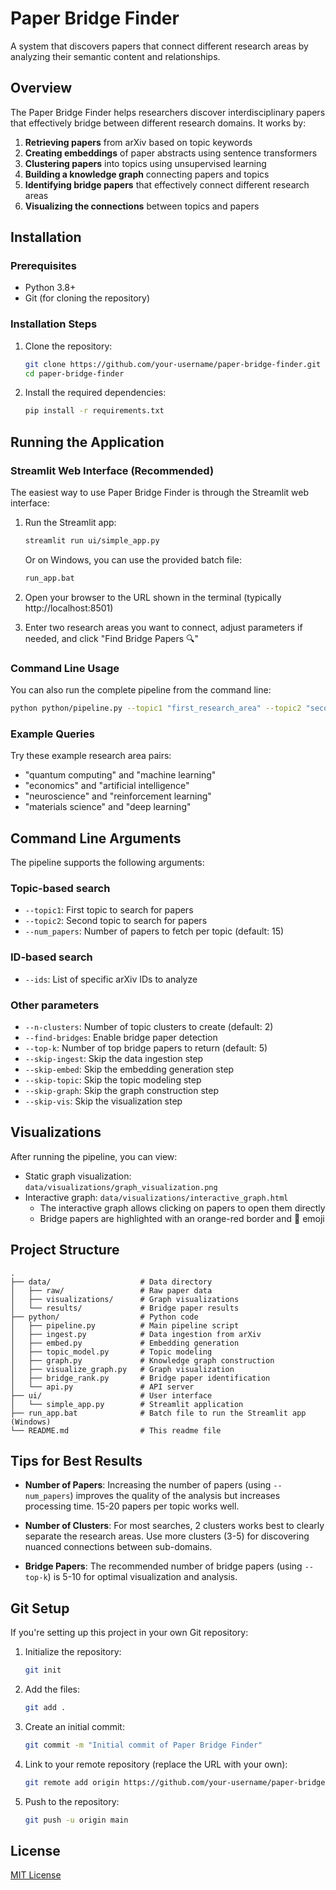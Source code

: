 # Paper Bridge Finder

A system that discovers papers that connect different research areas by analyzing their semantic content and relationships.

## Overview

The Paper Bridge Finder helps researchers discover interdisciplinary papers that effectively bridge between different research domains. It works by:

1. **Retrieving papers** from arXiv based on topic keywords
2. **Creating embeddings** of paper abstracts using sentence transformers
3. **Clustering papers** into topics using unsupervised learning
4. **Building a knowledge graph** connecting papers and topics
5. **Identifying bridge papers** that effectively connect different research areas
6. **Visualizing the connections** between topics and papers

## Installation

### Prerequisites

- Python 3.8+
- Git (for cloning the repository)

### Installation Steps

1. Clone the repository:
   ```bash
   git clone https://github.com/your-username/paper-bridge-finder.git
   cd paper-bridge-finder
   ```

2. Install the required dependencies:
   ```bash
   pip install -r requirements.txt
   ```

## Running the Application

### Streamlit Web Interface (Recommended)

The easiest way to use Paper Bridge Finder is through the Streamlit web interface:

1. Run the Streamlit app:
   ```bash
   streamlit run ui/simple_app.py
   ```
   Or on Windows, you can use the provided batch file:
   ```bash
   run_app.bat
   ```

2. Open your browser to the URL shown in the terminal (typically http://localhost:8501)

3. Enter two research areas you want to connect, adjust parameters if needed, and click "Find Bridge Papers 🔍"

### Command Line Usage

You can also run the complete pipeline from the command line:

```bash
python python/pipeline.py --topic1 "first_research_area" --topic2 "second_research_area" --num_papers 15 --find-bridges
```

### Example Queries

Try these example research area pairs:
- "quantum computing" and "machine learning"
- "economics" and "artificial intelligence"
- "neuroscience" and "reinforcement learning"
- "materials science" and "deep learning"

## Command Line Arguments

The pipeline supports the following arguments:

### Topic-based search
- `--topic1`: First topic to search for papers
- `--topic2`: Second topic to search for papers
- `--num_papers`: Number of papers to fetch per topic (default: 15)

### ID-based search
- `--ids`: List of specific arXiv IDs to analyze

### Other parameters
- `--n-clusters`: Number of topic clusters to create (default: 2)
- `--find-bridges`: Enable bridge paper detection
- `--top-k`: Number of top bridge papers to return (default: 5)
- `--skip-ingest`: Skip the data ingestion step
- `--skip-embed`: Skip the embedding generation step
- `--skip-topic`: Skip the topic modeling step
- `--skip-graph`: Skip the graph construction step
- `--skip-vis`: Skip the visualization step

## Visualizations

After running the pipeline, you can view:
- Static graph visualization: `data/visualizations/graph_visualization.png`
- Interactive graph: `data/visualizations/interactive_graph.html`
  - The interactive graph allows clicking on papers to open them directly
  - Bridge papers are highlighted with an orange-red border and 🌉 emoji

## Project Structure

```
.
├── data/                    # Data directory
│   ├── raw/                 # Raw paper data
│   ├── visualizations/      # Graph visualizations
│   └── results/             # Bridge paper results
├── python/                  # Python code
│   ├── pipeline.py          # Main pipeline script
│   ├── ingest.py            # Data ingestion from arXiv
│   ├── embed.py             # Embedding generation
│   ├── topic_model.py       # Topic modeling
│   ├── graph.py             # Knowledge graph construction
│   ├── visualize_graph.py   # Graph visualization
│   ├── bridge_rank.py       # Bridge paper identification
│   └── api.py               # API server
├── ui/                      # User interface
│   └── simple_app.py        # Streamlit application
├── run_app.bat              # Batch file to run the Streamlit app (Windows)
└── README.md                # This readme file
```

## Tips for Best Results

- **Number of Papers**: Increasing the number of papers (using `--num_papers`) improves the quality of the analysis but increases processing time. 15-20 papers per topic works well.

- **Number of Clusters**: For most searches, 2 clusters works best to clearly separate the research areas. Use more clusters (3-5) for discovering nuanced connections between sub-domains.

- **Bridge Papers**: The recommended number of bridge papers (using `--top-k`) is 5-10 for optimal visualization and analysis.

## Git Setup

If you're setting up this project in your own Git repository:

1. Initialize the repository:
   ```bash
   git init
   ```

2. Add the files:
   ```bash
   git add .
   ```

3. Create an initial commit:
   ```bash
   git commit -m "Initial commit of Paper Bridge Finder"
   ```

4. Link to your remote repository (replace the URL with your own):
   ```bash
   git remote add origin https://github.com/your-username/paper-bridge-finder.git
   ```

5. Push to the repository:
   ```bash
   git push -u origin main
   ```

## License

[MIT License](LICENSE) 